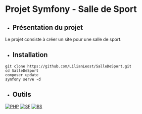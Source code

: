 # Projet Symfony - Salle de Sport
 
 * ## Présentation du projet
 
 Le projet consiste à créer un site pour une salle de sport.
 
 * ## Installation

```
git clone https://github.com/LilianLeost/SalleDeSport.git
cd SalleDeSport
composer update
symfony serve -d
```

 
 * ## Outils
 
 [![PHP](https://img.shields.io/badge/php-v7.1.3-lightgrey.svg)](https://www.php.net/)
 [![SF](https://img.shields.io/badge/symfony-v5-green.svg)](https://symfony.com/)
 [![BS](https://img.shields.io/badge/bootstrap-v4-blueviolet.svg)](https://getbootstrap.com/)
     